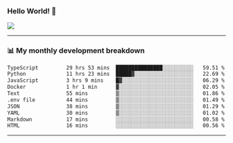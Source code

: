 ### Hello World! 👋

<a>
  <img align="center" src="https://github-readme-stats.vercel.app/api?username=megatunger&count_private=true&include_all_commits=true&bg_color=30,56CCF2,2F80ED&title_color=fff&text_color=fff" />
</a>

------
### 📊 My monthly development breakdown

<!--START_SECTION:waka-->

```txt
TypeScript         29 hrs 53 mins  ███████████████░░░░░░░░░░   59.51 %
Python             11 hrs 23 mins  █████▓░░░░░░░░░░░░░░░░░░░   22.69 %
JavaScript         3 hrs 9 mins    █▓░░░░░░░░░░░░░░░░░░░░░░░   06.29 %
Docker             1 hr 1 min      ▓░░░░░░░░░░░░░░░░░░░░░░░░   02.05 %
Text               55 mins         ▒░░░░░░░░░░░░░░░░░░░░░░░░   01.86 %
.env file          44 mins         ▒░░░░░░░░░░░░░░░░░░░░░░░░   01.49 %
JSON               38 mins         ▒░░░░░░░░░░░░░░░░░░░░░░░░   01.29 %
YAML               30 mins         ▒░░░░░░░░░░░░░░░░░░░░░░░░   01.02 %
Markdown           17 mins         ░░░░░░░░░░░░░░░░░░░░░░░░░   00.58 %
HTML               16 mins         ░░░░░░░░░░░░░░░░░░░░░░░░░   00.56 %
```

<!--END_SECTION:waka-->

------
